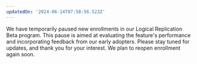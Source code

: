 ```yaml
---
updatedOn: '2024-06-14T07:58:56.523Z'
---
```


<Admonition type="important" title="Enrollment Pause for Logical Replication Beta">
We have temporarily paused new enrollments in our Logical Replication Beta program. This pause is aimed at evaluating the feature's performance and incorporating feedback from our early adopters. Please stay tuned for updates, and thank you for your interest. We plan to reopen enrollment again soon.
</Admonition>
